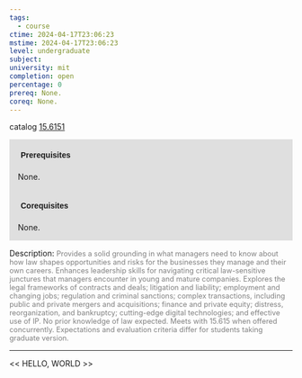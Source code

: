 ```yaml
---
tags:
  - course
ctime: 2024-04-17T23:06:23
mstime: 2024-04-17T23:06:23
level: undergraduate
subject: 
university: mit
completion: open
percentage: 0
prereq: None.
coreq: None.
---
```


catalog [15.6151](http://student.mit.edu/catalog/m15b.html#15.6151)

<span style="display: block; padding: 15px; background-color: rgb(100, 100, 100, 0.2);"><font id="m_prereq1206_0" style="display: block; font-family: Arial, sans-serif; font-weight: bold; padding: 5px">Prerequisites</font><br><span id="prereq1206_0">None.</span></span>
<span style="display: block; padding: 15px; background-color: rgb(100, 100, 100, 0.2);"><font id="m_coreq1206_0" style="display: block; font-family: Arial, sans-serif; font-weight: bold; padding: 5px">Corequisites</font><br><span id="coreq1206_0">None.</span></span>

<font style="">Description:</font>
<font style="color: grey; font-size: 0.8rem;">Provides a solid grounding in what managers need to know about how law shapes opportunities and risks for the businesses they manage and their own careers. Enhances leadership skills for navigating critical law-sensitive junctures that managers encounter in young and mature companies. Explores the legal frameworks of contracts and deals; litigation and liability; employment and changing jobs; regulation and criminal sanctions; complex transactions, including public and private mergers and acquisitions; finance and private equity; distress, reorganization, and bankruptcy; cutting-edge digital technologies; and effective use of IP. No prior knowledge of law expected. Meets with 15.615 when offered concurrently. Expectations and evaluation criteria differ for students taking graduate version.</font>



---

<< HELLO, WORLD >>
